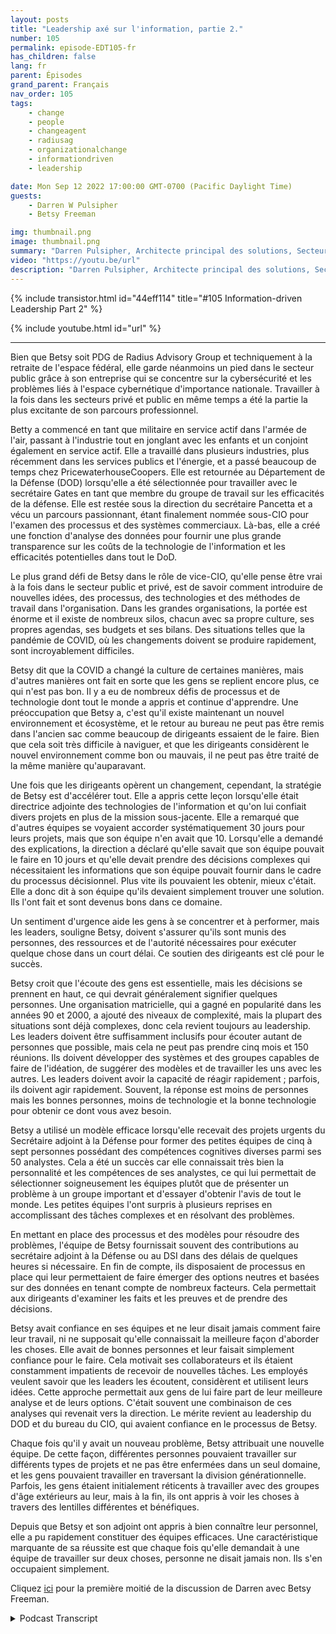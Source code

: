 ```yaml
---
layout: posts
title: "Leadership axé sur l'information, partie 2."
number: 105
permalink: episode-EDT105-fr
has_children: false
lang: fr
parent: Épisodes
grand_parent: Français
nav_order: 105
tags:
    - change
    - people
    - changeagent
    - radiusag
    - organizationalchange
    - informationdriven
    - leadership

date: Mon Sep 12 2022 17:00:00 GMT-0700 (Pacific Daylight Time)
guests:
    - Darren W Pulsipher
    - Betsy Freeman

img: thumbnail.png
image: thumbnail.png
summary: "Darren Pulsipher, Architecte principal des solutions, Secteur public, Intel, poursuit sa discussion avec Betsy Freeman, PDG de Radius Advisory Group, sur son expérience en tant que leader axé sur l'information dans les secteurs public et privé. Deuxième partie sur deux."
video: "https://youtu.be/url"
description: "Darren Pulsipher, Architecte principal des solutions, Secteur public, Intel, poursuit sa discussion avec Betsy Freeman, PDG de Radius Advisory Group, sur son expérience en tant que leader axé sur l'information dans les secteurs public et privé. Deuxième partie sur deux."
---
```


<div>
{% include transistor.html id="44eff114" title="#105 Information-driven Leadership Part 2" %}

{% include youtube.html id="url" %}
</div>

---

Bien que Betsy soit PDG de Radius Advisory Group et techniquement à la retraite de l'espace fédéral, elle garde néanmoins un pied dans le secteur public grâce à son entreprise qui se concentre sur la cybersécurité et les problèmes liés à l'espace cybernétique d'importance nationale. Travailler à la fois dans les secteurs privé et public en même temps a été la partie la plus excitante de son parcours professionnel.

Betty a commencé en tant que militaire en service actif dans l'armée de l'air, passant à l'industrie tout en jonglant avec les enfants et un conjoint également en service actif. Elle a travaillé dans plusieurs industries, plus récemment dans les services publics et l'énergie, et a passé beaucoup de temps chez PricewaterhouseCoopers. Elle est retournée au Département de la Défense (DOD) lorsqu'elle a été sélectionnée pour travailler avec le secrétaire Gates en tant que membre du groupe de travail sur les efficacités de la défense. Elle est restée sous la direction du secrétaire Pancetta et a vécu un parcours passionnant, étant finalement nommée sous-CIO pour l'examen des processus et des systèmes commerciaux. Là-bas, elle a créé une fonction d'analyse des données pour fournir une plus grande transparence sur les coûts de la technologie de l'information et les efficacités potentielles dans tout le DoD.

Le plus grand défi de Betsy dans le rôle de vice-CIO, qu'elle pense être vrai à la fois dans le secteur public et privé, est de savoir comment introduire de nouvelles idées, des processus, des technologies et des méthodes de travail dans l'organisation. Dans les grandes organisations, la portée est énorme et il existe de nombreux silos, chacun avec sa propre culture, ses propres agendas, ses budgets et ses bilans. Des situations telles que la pandémie de COVID, où les changements doivent se produire rapidement, sont incroyablement difficiles.

Betsy dit que la COVID a changé la culture de certaines manières, mais d'autres manières ont fait en sorte que les gens se replient encore plus, ce qui n'est pas bon. Il y a eu de nombreux défis de processus et de technologie dont tout le monde a appris et continue d'apprendre. Une préoccupation que Betsy a, c'est qu'il existe maintenant un nouvel environnement et écosystème, et le retour au bureau ne peut pas être remis dans l'ancien sac comme beaucoup de dirigeants essaient de le faire. Bien que cela soit très difficile à naviguer, et que les dirigeants considèrent le nouvel environnement comme bon ou mauvais, il ne peut pas être traité de la même manière qu'auparavant.

Une fois que les dirigeants opèrent un changement, cependant, la stratégie de Betsy est d'accélérer tout. Elle a appris cette leçon lorsqu'elle était directrice adjointe des technologies de l'information et qu'on lui confiait divers projets en plus de la mission sous-jacente. Elle a remarqué que d'autres équipes se voyaient accorder systématiquement 30 jours pour leurs projets, mais que son équipe n'en avait que 10. Lorsqu'elle a demandé des explications, la direction a déclaré qu'elle savait que son équipe pouvait le faire en 10 jours et qu'elle devait prendre des décisions complexes qui nécessitaient les informations que son équipe pouvait fournir dans le cadre du processus décisionnel. Plus vite ils pouvaient les obtenir, mieux c'était. Elle a donc dit à son équipe qu'ils devaient simplement trouver une solution. Ils l'ont fait et sont devenus bons dans ce domaine.

Un sentiment d'urgence aide les gens à se concentrer et à performer, mais les leaders, souligne Betsy, doivent s'assurer qu'ils sont munis des personnes, des ressources et de l'autorité nécessaires pour exécuter quelque chose dans un court délai. Ce soutien des dirigeants est clé pour le succès.

Betsy croit que l'écoute des gens est essentielle, mais les décisions se prennent en haut, ce qui devrait généralement signifier quelques personnes. Une organisation matricielle, qui a gagné en popularité dans les années 90 et 2000, a ajouté des niveaux de complexité, mais la plupart des situations sont déjà complexes, donc cela revient toujours au leadership. Les leaders doivent être suffisamment inclusifs pour écouter autant de personnes que possible, mais cela ne peut pas prendre cinq mois et 150 réunions. Ils doivent développer des systèmes et des groupes capables de faire de l'idéation, de suggérer des modèles et de travailler les uns avec les autres. Les leaders doivent avoir la capacité de réagir rapidement ; parfois, ils doivent agir rapidement. Souvent, la réponse est moins de personnes mais les bonnes personnes, moins de technologie et la bonne technologie pour obtenir ce dont vous avez besoin.

Betsy a utilisé un modèle efficace lorsqu'elle recevait des projets urgents du Secrétaire adjoint à la Défense pour former des petites équipes de cinq à sept personnes possédant des compétences cognitives diverses parmi ses 50 analystes. Cela a été un succès car elle connaissait très bien la personnalité et les compétences de ses analystes, ce qui lui permettait de sélectionner soigneusement les équipes plutôt que de présenter un problème à un groupe important et d'essayer d'obtenir l'avis de tout le monde. Les petites équipes l'ont surpris à plusieurs reprises en accomplissant des tâches complexes et en résolvant des problèmes.

En mettant en place des processus et des modèles pour résoudre des problèmes, l'équipe de Betsy fournissait souvent des contributions au secrétaire adjoint à la Défense ou au DSI dans des délais de quelques heures si nécessaire. En fin de compte, ils disposaient de processus en place qui leur permettaient de faire émerger des options neutres et basées sur des données en tenant compte de nombreux facteurs. Cela permettait aux dirigeants d'examiner les faits et les preuves et de prendre des décisions.

Betsy avait confiance en ses équipes et ne leur disait jamais comment faire leur travail, ni ne supposait qu'elle connaissait la meilleure façon d'aborder les choses. Elle avait de bonnes personnes et leur faisait simplement confiance pour le faire. Cela motivait ses collaborateurs et ils étaient constamment impatients de recevoir de nouvelles tâches. Les employés veulent savoir que les leaders les écoutent, considèrent et utilisent leurs idées. Cette approche permettait aux gens de lui faire part de leur meilleure analyse et de leurs options. C'était souvent une combinaison de ces analyses qui revenait vers la direction. Le mérite revient au leadership du DOD et du bureau du CIO, qui avaient confiance en le processus de Betsy.

Chaque fois qu'il y avait un nouveau problème, Betsy attribuait une nouvelle équipe. De cette façon, différentes personnes pouvaient travailler sur différents types de projets et ne pas être enfermées dans un seul domaine, et les gens pouvaient travailler en traversant la division générationnelle. Parfois, les gens étaient initialement réticents à travailler avec des groupes d'âge extérieurs au leur, mais à la fin, ils ont appris à voir les choses à travers des lentilles différentes et bénéfiques.

Depuis que Betsy et son adjoint ont appris à bien connaître leur personnel, elle a pu rapidement constituer des équipes efficaces. Une caractéristique marquante de sa réussite est que chaque fois qu'elle demandait à une équipe de travailler sur deux choses, personne ne disait jamais non. Ils s'en occupaient simplement.

Cliquez [ici](episode-EDT104) pour la première moitié de la discussion de Darren avec Betsy Freeman.



<details>
<summary> Podcast Transcript </summary>

<p></p>

</details>
